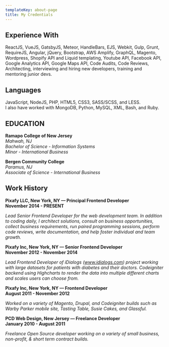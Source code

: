 ```yaml
---
templateKey: about-page
title: My Credentials
---
```

## Experience With

ReactJS, VueJS, GatsbyJS, Meteor, HandleBars, EJS, Webkit, Gulp, Grunt, RequireJS, Angular, jQuery, Bootstrap, AWS Amplify, GraphQL, Magento, Wordpress, Shopify API and Liquid templating, Youtube API, Facebook API, Google Analytics API, Google Maps API, Code Audits, Code Reviews, Architecting, interviewing and hiring new developers, training and mentoring junior devs.

## Languages

JavaScript, NodeJS, PHP, HTML5, CSS3, SASS/SCSS, and LESS.\
I also have worked with MongoDB, Python, MySQL, XML, Bash, and Ruby.

## EDUCATION

**Ramapo College of New Jersey**\
_Mahwah, NJ_\
_Bachelor of Science - Information Systems_\
_Minor - International Business_

**Bergen Community College**\
_Paramus, NJ_\
_Associate of Science - International Business_

## Work History

**Pixafy LLC, New York, NY — Principal Frontend Developer**\
**November 2014 - PRESENT**

_Lead Senior Frontend Developer for the web development team. In addition to coding daily, I architect solutions, consult on business opportunities, collect business requirements, run paired programming sessions, perform code reviews, write documentation, and help foster individual and team growth._

**Pixafy Inc, New York, NY — Senior Frontend Developer**\
**November 2012 - November 2014**

_Lead Frontend Developer of iDialogs (www.idialogs.com) project working with large datasets for patients with diabetes and their doctors. Codeigniter backend using Highcharts to render the data into multiple different charts and scales users can choose from._

**Pixafy Inc, New York, NY — Frontend Developer**\
**August 2011 - November 2012**

_Worked on a variety of Magento, Drupal, and Codeigniter builds such as Warby Parker mobile site, Tasting Table, Susie Cakes, and Glassful._

**PCD Web Design, New Jersey — Freelance Developer**\
**January 2010 - August 2011**

_Freelance Open Source developer working on a variety of small business, non-profit, & short term contract builds._
